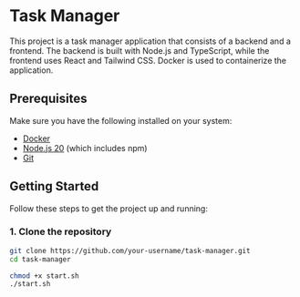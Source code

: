 # Task Manager

This project is a task manager application that consists of a backend and a frontend. The backend is built with Node.js and TypeScript, while the frontend uses React and Tailwind CSS. Docker is used to containerize the application.

## Prerequisites

Make sure you have the following installed on your system:

- [Docker](https://docs.docker.com/get-docker/)
- [Node.js 20](https://nodejs.org/) (which includes npm)
- [Git](https://git-scm.com/)

## Getting Started

Follow these steps to get the project up and running:

### 1. Clone the repository

```sh
git clone https://github.com/your-username/task-manager.git
cd task-manager

chmod +x start.sh
./start.sh
